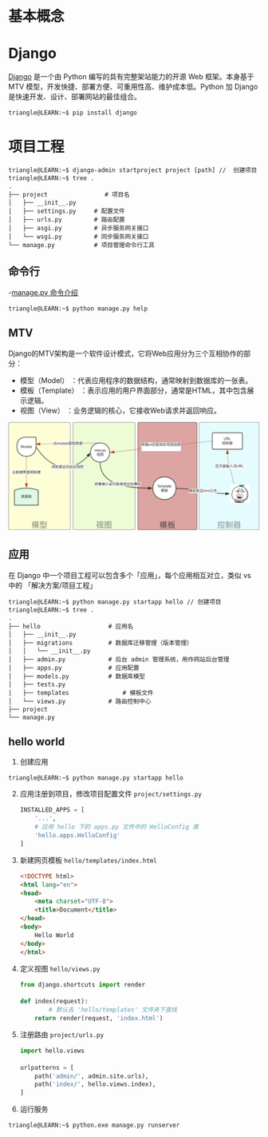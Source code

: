 # 基本概念

# Django

[Django](https://www.djangoproject.com/) 是一个由 Python 编写的具有完整架站能力的开源 Web 框架。本身基于 MTV 模型，开发快捷、部署方便、可重用性高、维护成本低。Python 加 Django 是快速开发、设计、部署网站的最佳组合。

```term
triangle@LEARN:~$ pip install django
```


# 项目工程

```term
triangle@LEARN:~$ django-admin startproject project [path] //  创建项目
triangle@LEARN:~$ tree .
.
├── project                # 项目名
│   ├── __init__.py
│   ├── settings.py     # 配置文件
│   ├── urls.py         # 路由配置
│   ├── asgi.py         # 异步服务网关接口 
│   └── wsgi.py         # 同步服务网关接口
└── manage.py           # 项目管理命令行工具
```



## 命令行

-[manage.py 命令介绍](https://blog.csdn.net/m0_74139820/article/details/143573383)

```term
triangle@LEARN:~$ python manage.py help
```

## MTV

Django的MTV架构是一个软件设计模式，它将Web应用分为三个互相协作的部分：
- 模型（Model） ：代表应用程序的数据结构，通常映射到数据库的一张表。
- 模板（Template） ：表示应用的用户界面部分，通常是HTML，其中包含展示逻辑。
- 视图（View） ：业务逻辑的核心，它接收Web请求并返回响应。

![alt|c,80](../../image/distributeCluster/mtv.png)

## 应用

在 Django 中一个项目工程可以包含多个「应用」，每个应用相互对立，类似 vs 中的 「解决方案/项目工程」

```term
triangle@LEARN:~$ python manage.py startapp hello // 创建项目
triangle@LEARN:~$ tree .
.
├── hello                   # 应用名
│   ├── __init__.py
│   ├── migrations          # 数据库迁移管理（版本管理）
│   │   └── __init__.py
│   ├── admin.py            # 后台 admin 管理系统，用作网站后台管理
│   ├── apps.py             # 应用配置
│   ├── models.py           # 数据库模型
│   ├── tests.py
|   ├── templates               # 模板文件
│   └── views.py            # 路由控制中心
├── project
└── manage.py
```



## hello world

1. 创建应用

```term
triangle@LEARN:~$ python manage.py startapp hello
```

2. 应用注册到项目，修改项目配置文件 `project/settings.py`

    ```python
    INSTALLED_APPS = [
        '...',
        # 应用 hello 下的 apps.py 文件中的 HelloConfig 类
        'hello.apps.HelloConfig'
    ]
    ```

3. 新建网页模板  `hello/templates/index.html`

    ```html
    <!DOCTYPE html>
    <html lang="en">
    <head>
        <meta charset="UTF-8">
        <title>Document</title>
    </head>
    <body>
        Hello World
    </body>
    </html>
    ```

4. 定义视图 `hello/views.py`

    ```python
    from django.shortcuts import render

    def index(request):
            # 默认去 'hello/templates' 文件夹下查找
        return render(request, 'index.html')
    ```

5. 注册路由 `project/urls.py`

    ```python
    import hello.views

    urlpatterns = [
        path('admin/', admin.site.urls),
        path('index/', hello.views.index),
    ]
    ```

6. 运行服务

```term
triangle@LEARN:~$ python.exe manage.py runserver
```